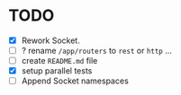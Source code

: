# TODO

- [x] Rework Socket.
- [ ] ? rename `/app/routers` to `rest` or `http` ...
- [ ] create `README.md` file
- [x] setup parallel tests
- [ ] Append Socket namespaces
